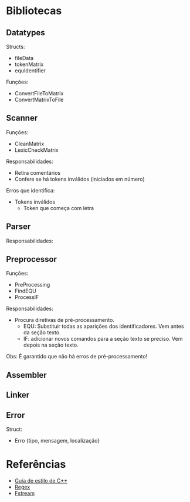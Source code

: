 # Bibliotecas


## Datatypes

Structs:

* fileData
* tokenMatrix
* equIdentifier

Funções:
* ConvertFileToMatrix
* ConvertMatrixToFile

## Scanner

Funções:
* CleanMatrix
* LexicCheckMatrix

Responsabilidades:
* Retira comentários
* Confere se há tokens inválidos (iniciados em número)

Erros que identifica:
* Tokens inválidos
    * Token que começa com letra


## Parser

Responsabilidades:


## Preprocessor

Funções:
* PreProcessing
* FindEQU
* ProcessIF

Responsabilidades:
* Procura diretivas de pré-processamento.
    * EQU: Substituir todas as aparições dos identificadores. Vem antes da seção texto.
    * IF: adicionar novos comandos para a seção texto se preciso. Vem depois na seção texto.

Obs:
É garantido que não há erros de pré-processamento!

## Assembler

## Linker

## Error

Struct:

* Erro {tipo, mensagem, localização}


# Referências

* [Guia de estilo de C++](https://google.github.io/styleguide/cppguide.html)
* [Regex](https://cplusplus.com/reference/regex/)
* [Fstream](https://cplusplus.com/reference/fstream/fstream/)
